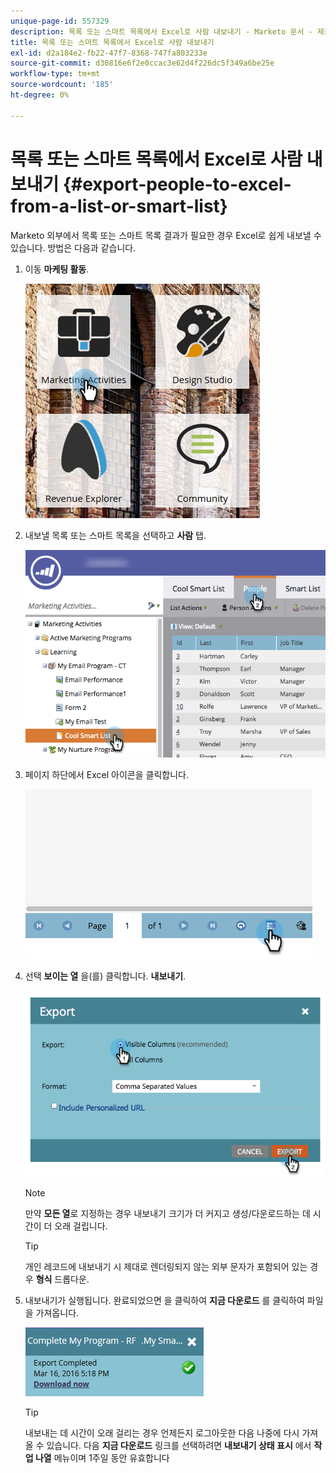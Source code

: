 ```yaml
---
unique-page-id: 557329
description: 목록 또는 스마트 목록에서 Excel로 사람 내보내기 - Marketo 문서 - 제품 설명서
title: 목록 또는 스마트 목록에서 Excel로 사람 내보내기
exl-id: d2a184e2-fb22-47f7-8368-747fa803233e
source-git-commit: d30816e6f2e0ccac3e62d4f226dc5f349a6be25e
workflow-type: tm+mt
source-wordcount: '185'
ht-degree: 0%

---
```


# 목록 또는 스마트 목록에서 Excel로 사람 내보내기 {#export-people-to-excel-from-a-list-or-smart-list}

Marketo 외부에서 목록 또는 스마트 목록 결과가 필요한 경우 Excel로 쉽게 내보낼 수 있습니다. 방법은 다음과 같습니다.

1. 이동 **마케팅 활동**.

   ![](assets/ma.png)

1. 내보낼 목록 또는 스마트 목록을 선택하고 **사람** 탭.

   ![](assets/smartlistpeopletab-hands.png)

1. 페이지 하단에서 Excel 아이콘을 클릭합니다.

   ![](assets/exportpeople.png)

1. 선택 **보이는 열** 을(를) 클릭합니다. **내보내기**.

   ![](assets/image2014-9-11-14-3a1-3a37.png)

   >[!NOTE]
   >
   >만약 **모든 열**&#x200B;로 지정하는 경우 내보내기 크기가 더 커지고 생성/다운로드하는 데 시간이 더 오래 걸립니다.

   >[!TIP]
   >
   >개인 레코드에 내보내기 시 제대로 렌더링되지 않는 외부 문자가 포함되어 있는 경우 **형식** 드롭다운.

1. 내보내기가 실행됩니다. 완료되었으면 을 클릭하여 **지금 다운로드** 를 클릭하여 파일을 가져옵니다.

   ![](assets/popup.png)

   >[!TIP]
   >
   >내보내는 데 시간이 오래 걸리는 경우 언제든지 로그아웃한 다음 나중에 다시 가져올 수 있습니다. 다음 **지금 다운로드** 링크를 선택하려면 **내보내기 상태 표시** 에서 **작업 나열** 메뉴이며 1주일 동안 유효합니다
